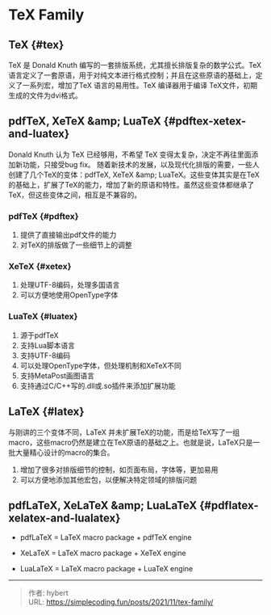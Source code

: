 # TeX Family


## TeX {#tex}

TeX 是 Donald Knuth 编写的一套排版系统，尤其擅长排版复杂的数学公式。TeX
语言定义了一套原语，用于对纯文本进行格式控制；并且在这些原语的基础上，定义了一系列宏，增加了TeX
语言的易用性。TeX 编译器用于编译 TeX文件，初期生成的文件为dvi格式。


## pdfTeX, XeTeX &amp;amp; LuaTeX {#pdftex-xetex-and-luatex}

Donald Knuth 认为 TeX 已经够用，不希望 TeX
变得太复杂，决定不再往里面添加新功能，只接受bug fix。
随着新技术的发展，以及现代化排版的需要，一些人创建了几个TeX的变体：pdfTeX,
XeTeX &amp;amp;
LuaTeX。这些变体其实是在TeX的基础上，扩展了TeX的能力，增加了新的原语和特性。虽然这些变体都继承了TeX，但这些变体之间，相互是不兼容的。


### pdfTeX {#pdftex}

1.  提供了直接输出pdf文件的能力
2.  对TeX的排版做了一些细节上的调整


### XeTeX {#xetex}

1.  处理UTF-8编码，处理多国语言
2.  可以方便地使用OpenType字体


### LuaTeX {#luatex}

1.  源于pdfTeX
2.  支持Lua脚本语言
3.  支持UTF-8编码
4.  可以处理OpenType字体，但处理机制和XeTeX不同
5.  支持MetaPost画图语言
6.  支持通过C/C&#43;&#43;写的.dll或.so插件来添加扩展功能


## LaTeX {#latex}

与刚讲的三个变体不同，LaTeX
并未扩展TeX的功能，而是给TeX写了一组macro，这些macro仍然是建立在TeX原语的基础之上。也就是说，LaTeX只是一批大量精心设计的macro的集合。

1.  增加了很多对排版细节的控制，如页面布局，字体等，更加易用
2.  可以方便地添加其他宏包，以便解决特定领域的排版问题


## pdfLaTeX, XeLaTeX &amp;amp; LuaLaTeX {#pdflatex-xelatex-and-lualatex}

-   pdfLaTeX = LaTeX macro package &#43; pdfTeX engine

-   XeLaTeX = LaTeX macro package &#43; XeTeX engine

-   LuaLaTeX = LaTeX macro package &#43; LuaTeX engine


---

> 作者: hybert  
> URL: https://simplecoding.fun/posts/2021/11/tex-family/  

